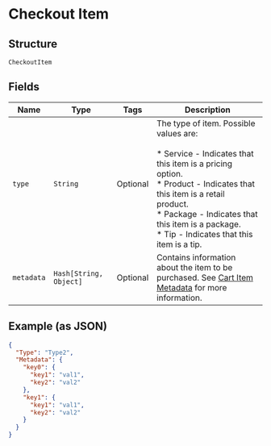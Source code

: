 
# Checkout Item

## Structure

`CheckoutItem`

## Fields

| Name | Type | Tags | Description |
|  --- | --- | --- | --- |
| `type` | `String` | Optional | The type of item. Possible values are:<br><br>* Service - Indicates that this item is a pricing option.<br>* Product - Indicates that this item is a retail product.<br>* Package - Indicates that this item is a package.<br>* Tip - Indicates that this item is a tip. |
| `metadata` | `Hash[String, Object]` | Optional | Contains information about the item to be purchased. See [Cart Item Metadata](https://developers.mindbodyonline.com/PublicDocumentation/V6#cart-item-metadata) for more information. |

## Example (as JSON)

```json
{
  "Type": "Type2",
  "Metadata": {
    "key0": {
      "key1": "val1",
      "key2": "val2"
    },
    "key1": {
      "key1": "val1",
      "key2": "val2"
    }
  }
}
```

